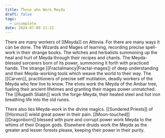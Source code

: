```yaml
---
title: Those who Work Meyda
draft: false
tags:
  - incomplete
date: 2024-07-09 21:22
---
```

There are many workers of [[Meyda]] on Attovia. For there are many ways it can be done. The Wizards and Mages of learning, recording precise spell-work in their strange books. The witches and herbalists summoning up the heal and hurt of Meyda through their recipes and chants. The Meyda-blessed sorcerers born of its power, summoning it forth with practiced hands. The strange [[Fractalmancy|Fractal-mages]] of deep understanding and their Meyda-working tools which weave the world to their way. The [[Carven]], practitioners of precise self mutilation, deadly workers of the Meyda who few live to know. The elves work the Meyda of the Ambar tree, fueling their ancient lifetimes and granting their mages power unmatched. The [[Rugadh Sliabh]] work the forge-Meyda, their heated steel and hot iron breathing life into the old runes.

There also lies Meyda-work in the divine magics. [[Sundered Priests]] of [[Hormus]] wield great power in their pain. [[Moon-touched]] [[Dragonborn]] blessed with pure and corrupt power work Meyda to the whims of their Dragon gods. Elsewhere druids work the Meyda as the greater and lesser forests please, keeping their power in their purity. 